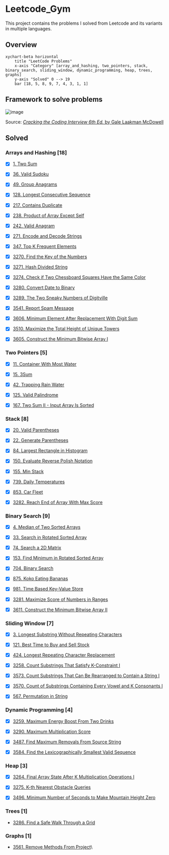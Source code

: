 # Leetcode_Gym

This project contains the problems I solved from Leetcode and its variants in multiple languages.

## Overview

```mermaid
xychart-beta horizontal
    title "LeetCode Problems"
    x-axis "Category" [array_and_hashing, two_pointers, stack, binary_search, sliding_window, dynamic_programming, heap, trees, graphs]
    y-axis "Solved" 0 --> 19
    bar [18, 5, 8, 9, 7, 4, 3, 1, 1]
```

## Framework to solve problems

![image](https://github.com/kevinknights29/Leetcode_Gym/assets/74464814/752b9d0d-ce05-441d-81ec-038a7d49bec2)

Source: [*Cracking the Coding Interview 6th Ed.* by Gale Laakman McDowell](https://amzn.to/4a7D9Ka)

## Solved

### Arrays and Hashing [18]

- [X] [1. Two Sum](./array_and_hashing/1_two_sum/problem.md)

- [X] [36. Valid Sudoku](./array_and_hashing/36_valid_sudoku/problem.md)

- [X] [49. Group Anagrams](./array_and_hashing/49_group_anagrams/problem.md)

- [X] [128. Longest Consecutive Sequence](./array_and_hashing/128_longest_consecutive_sequence/problem.md)

- [X] [217. Contains Duplicate](./array_and_hashing/217_contains_duplicates/problem.md)

- [X] [238. Product of Array Except Self](./array_and_hashing/238_product_of_array_except_self/problem.md)

- [X] [242. Valid Anagram](./array_and_hashing/242_valid_anagram/problem.md)

- [X] [271. Encode and Decode Strings](./array_and_hashing/271_encode_and_decode_strings/problem.md)

- [X] [347. Top K Frequent Elements](./array_and_hashing/347_top_k_frequent_elements/problem.md)

- [X] [3270. Find the Key of the Numbers](./array_and_hashing/3270_find_the_key_of_the_numbers/problem.md)

- [X] [3271. Hash Divided String](./array_and_hashing/3271_hash_divided_string/problem.md)

- [X] [3274. Check if Two Chessboard Squares Have the Same Color](./array_and_hashing/3274_check_if_two_chessboard_squares_have_the_same_color/problem.md)

- [X] [3280. Convert Date to Binary](./array_and_hashing/3280_convert_date_to_binary/problem.md)

- [X] [3289. The Two Sneaky Numbers of Digitville](./array_and_hashing/3289_the_two_sneaky_numbers_of_digitville/problem.md)

- [X] [3541. Report Spam Message](./array_and_hashing/3541_report_spam_message/description.md)

- [X] [3606. Minimum Element After Replacement With Digit Sum](./array_and_hashing/3606_minimum_element_after_replacement_with_digit_sum/description.md)

- [X] [3510. Maximize the Total Height of Unique Towers](./array_and_hashing/3510_maximize_the_total_height_of_unique_towers/description.md)

- [X] [3605. Construct the Minimum Bitwise Array I](./array_and_hashing/3605_construct_the_minimum_bitwise_array_i/description.md)

### Two Pointers [5]

- [X] [11. Container With Most Water](./two_pointers/11_container_with_most_water/problem.md)

- [X] [15. 3Sum](./two_pointers/15_3sum/problem.md)

- [X] [42. Trapping Rain Water](./two_pointers/42_trapping_rain_water/problem.md)

- [X] [125. Valid Palindrome](./two_pointers/125_valid_palindrome/problem.md)

- [X] [167. Two Sum II - Input Array Is Sorted](./two_pointers/167_two_sum_II_input_array_is_sorted/problem.md)

### Stack [8]

- [X] [20. Valid Parentheses](./stack/20_valid_parentheses/problem.md)

- [X] [22. Generate Parentheses](./stack/22_generate_parentheses/problem.md)

- [X] [84. Largest Rectangle in Histogram](./stack/84_largest_rectangle_in_histogram/problem.md)

- [X] [150. Evaluate Reverse Polish Notation](./stack/150_evaluate_reverse_polish_notation/problem.md)

- [X] [155. Min Stack](./stack/155_min_stack/problem.md)

- [X] [739. Daily Temperatures](./stack/739_daily_temperatures/problem.md)

- [X] [853. Car Fleet](./stack/853_car_fleet/problem.md)

- [X] [3282. Reach End of Array With Max Score](./stack/3282_reach_end_of_array_with_max_score/problem.md)

### Binary Search [9]

- [X] [4. Median of Two Sorted Arrays](./binary_search/4_median_of_two_sorted_arrays/problem.md)

- [X] [33. Search in Rotated Sorted Array](./binary_search/33_search_in_rotated_sorted_array/problem.md)

- [X] [74. Search a 2D Matrix](./binary_search/74_search_a_2d_matrix/problem.md)

- [X] [153. Find Minimum in Rotated Sorted Array](./binary_search/153_find_minimum_in_rotated_sorted_array/problem.md)

- [X] [704. Binary Search](./binary_search/704_binary_search/problem.md)

- [X] [875. Koko Eating Bananas](./binary_search/875_koko_eating_bananas/description.md)

- [X] [981. Time Based Key-Value Store](./binary_search/981_time_based_key_value_store/problem.md)

- [X] [3281. Maximize Score of Numbers in Ranges](./binary_search/3281_maximize_score_of_numbers_in_ranges/problem.md)

- [X] [3611. Construct the Minimum Bitwise Array II](./binary_search/3611_construct_the_minimum_bitwise_array_ii/description.md)

### Sliding Window [7]

- [X] [3. Longest Substring Without Repeating Characters](./sliding_window/3_longest_substring_without_repeating_characters/problem.md)

- [X] [121. Best Time to Buy and Sell Stock](./sliding_window/121_best_time_to_buy_and_sell_stock/problem.md)

- [X] [424. Longest Repeating Character Replacement](./sliding_window/424_longest_repeating_character_replacement/problem.md)

- [X] [3258. Count Substrings That Satisfy K-Constraint I](./sliding_window/3258_count_substrings_that_satisfy_k-constraint_i/problem.md)

- [X] [3573. Count Substrings That Can Be Rearranged to Contain a String I](./sliding_window/3573_count_substrings_that_can_be_rearranged_to_contain_a_string_i/description.md)

- [X] [3570. Count of Substrings Containing Every Vowel and K Consonants I](./sliding_window/3570_count_of_substrings_containing_every_vowel_and_k_consonants_i/description.md)

- [X] [567. Permutation in String](./sliding_window/567_permutation_in_string/description.md)

### Dynamic Programming [4]

- [X] [3259. Maximum Energy Boost From Two Drinks](./dynamic_programming/3259_maximum_energy_boost_from_two_drinks/problem.md)

- [X] [3290. Maximum Multiplication Score](./dynamic_programming/3290_maximum_multiplication_score/problem.md)

- [X] [3487. Find Maximum Removals From Source String](./dynamic_programming/3487_find_maximum_removals_from_source_string/description.md)

- [X] [3584. Find the Lexicographically Smallest Valid Sequence](./dynamic_programming/3584_find_the_lexicographically_smallest_valid_sequence/description.md)

### Heap [3]

- [X] [3264. Final Array State After K Multiplication Operations I](./heap/3264_final_array_state_after_k_multiplication_operations_I/problem.md)

- [X] [3275. K-th Nearest Obstacle Queries](./heap/3275_k-th_nearest_obstacle_queries/problem.md)

- [X] [3496. Minimum Number of Seconds to Make Mountain Height Zero](./heap/3496_minimum_number_of_seconds_to_make_mountain_height_zero/description.md)

### Trees [1]

- [3286. Find a Safe Walk Through a Grid](./trees/3286_find_a_safe_walk_through_a_grid/problem.md)

### Graphs [1]

- [3561. Remove Methods From Project](./graphs/3561_remove_methods_from_project/description.md)\
